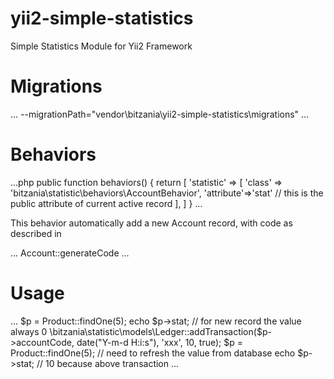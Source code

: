 # yii2-simple-statistics

Simple Statistics Module for Yii2 Framework



# Migrations
...
--migrationPath="vendor\bitzania\yii2-simple-statistics\migrations"
...



# Behaviors
...php
public function behaviors()
{
    return [
        'statistic' => [
            'class' => 'bitzania\statistic\behaviors\AccountBehavior',
            'attribute'=>'stat'  // this is the public attribute of current active record
        ],
    ]
}
...

This behavior automatically add a new Account record, with code as described in 

...
Account::generateCode
...



# Usage
...
$p = Product::findOne(5);
echo $p->stat;  // for new record the value always 0
\bitzania\statistic\models\Ledger::addTransaction($p->accountCode, date("Y-m-d H:i:s"), 'xxx', 10, true);
$p = Product::findOne(5);  // need to refresh the value from database
echo $p->stat;  // 10 because above transaction
...